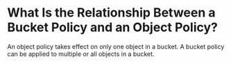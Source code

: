 # What Is the Relationship Between a Bucket Policy and an Object Policy?<a name="obs_faq_0055"></a>

An object policy takes effect on only one object in a bucket. A bucket policy can be applied to multiple or all objects in a bucket.

